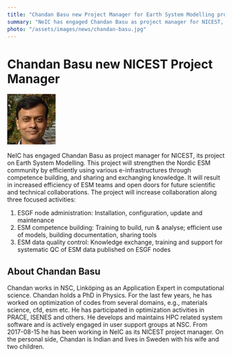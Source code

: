 ```yaml
---
title: "Chandan Basu new Project Manager for Earth System Modelling project"
summary: "NeIC has engaged Chandan Basu as project manager for NICEST, its project on Earth System Modelling. This project will strengthen the Nordic ESM community by efficiently using various e-infrastructures through competence building, and sharing and exchanging knowledge."
photo: "/assets/images/news/chandan-basu.jpg"
---
```

# Chandan Basu new NICEST Project Manager

<a href="/assets/images/people/chandan-basu (002).jpg">
  <img class="smallpic" src="/assets/images/people/chandan-basu (002).jpg">
</a>

NeIC has engaged Chandan Basu as project manager for NICEST, its project on Earth System Modelling. This project will strengthen the Nordic ESM community by efficiently using various e-infrastructures through competence building, and sharing and exchanging knowledge. It will result in increased efficiency of ESM teams and open doors for future scientific and technical collaborations. The project will increase collaboration along three focused activities:

1. ESGF node administration: Installation, configuration, update and maintenance
2. ESM competence building: Training to build, run & analyse; efficient use of models, building documentation, sharing tools
3. ESM data quality control: Knowledge exchange, training and support for systematic QC of ESM data published on ESGF nodes

## About Chandan Basu

Chandan works in NSC, Linköping as an Application Expert in computational science. Chandan holds a PhD in Physics. For the last few years, he has worked on optimization of codes from several domains, e.g., materials science, cfd, esm etc. He has participated in optimization activities in PRACE, ISENES and others. He develops and maintains HPC related system software and is actively engaged in user support groups at NSC. From 2017-08-15 he has been working in NeIC as its NICEST project manager. On the personal side, Chandan is Indian and lives in Sweden with his wife and two children.

